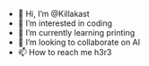- 👋 Hi, I’m @Killakast
- 👀 I’m interested in coding
- 🌱 I’m currently learning printing
- 💞️ I’m looking to collaborate on AI
- 📫 How to reach me h3r3

<!---
Killakast/Killakast is a ✨ special ✨ repository because its `README.md` (this file) appears on your GitHub profile.
You can click the Preview link to take a look at your changes.
--->
